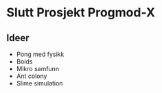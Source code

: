 # Slutt Prosjekt Progmod-X

## Ideer
- Pong med fysikk
- Boids
- Mikro samfunn
- Ant colony
- Slime simulation